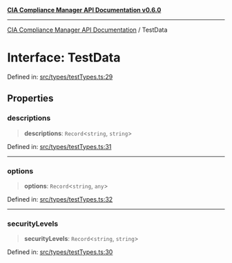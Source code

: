 [**CIA Compliance Manager API Documentation v0.6.0**](../README.md)

***

[CIA Compliance Manager API Documentation](../globals.md) / TestData

# Interface: TestData

Defined in: [src/types/testTypes.ts:29](https://github.com/Hack23/cia-compliance-manager/blob/main/src/types/testTypes.ts#L29)

## Properties

### descriptions

> **descriptions**: `Record`\<`string`, `string`\>

Defined in: [src/types/testTypes.ts:31](https://github.com/Hack23/cia-compliance-manager/blob/main/src/types/testTypes.ts#L31)

***

### options

> **options**: `Record`\<`string`, `any`\>

Defined in: [src/types/testTypes.ts:32](https://github.com/Hack23/cia-compliance-manager/blob/main/src/types/testTypes.ts#L32)

***

### securityLevels

> **securityLevels**: `Record`\<`string`, `string`\>

Defined in: [src/types/testTypes.ts:30](https://github.com/Hack23/cia-compliance-manager/blob/main/src/types/testTypes.ts#L30)
